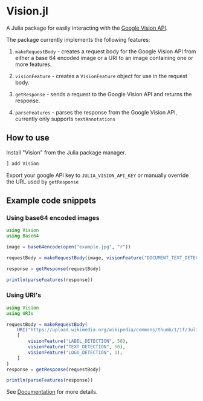 # Vision.jl
A Julia package for easily interacting with the [Google Vision API](https://cloud.google.com/vision/).  


The package currently implements the following features:
1. `makeRequestBody` - creates a request body for the Google Vision API from either a base 64 encoded image or a URI to an image containing one or more features.

2. `visionFeature` - creates a `VisionFeature` object for use in the request body.

3. `getResponse` - sends a request to the Google Vision API and returns the response.

4. `parseFeatures` - parses the response from the Google Vision API, currently only supports `textAnnotations`

## How to use  
Install "Vision" from the Julia package manager.  
```julia
] add Vision
```
Export your google API key to `JULIA_VISION_API_KEY` or manually override the URL used by `getResponse`


## Example code snippets
### Using base64 encoded images
```julia
using Vision
using Base64

image = base64encode(open("example.jpg", "r"))

requestBody = makeRequestBody(image, visionFeature("DOCUMENT_TEXT_DETECTION"))

response = getResponse(requestBody)

println(parseFeatures(response))
```

### Using URI's
```julia
using Vision
using URIs

requestBody = makeRequestBody(
    URI("https://upload.wikimedia.org/wikipedia/commons/thumb/1/1f/Julia_Programming_Language_Logo.svg/1920px-Julia_Programming_Language_Logo.svg.png"),
    [
        visionFeature("LABEL_DETECTION", 50),
        visionFeature("TEXT_DETECTION", 50),
        visionFeature("LOGO_DETECTION", 1),
    ]
)
response = getResponse(requestBody)

println(parseFeatures(response))

```
See [Documentation](https://docs.juliahub.com/Vision) for more details.